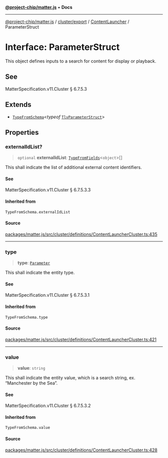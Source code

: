 [**@project-chip/matter.js**](../../../../../README.md) • **Docs**

***

[@project-chip/matter.js](../../../../../modules.md) / [cluster/export](../../../README.md) / [ContentLauncher](../README.md) / ParameterStruct

# Interface: ParameterStruct

This object defines inputs to a search for content for display or playback.

## See

MatterSpecification.v11.Cluster § 6.7.5.3

## Extends

- [`TypeFromSchema`](../../../../../tlv/export/README.md#typefromschemas)\<*typeof* [`TlvParameterStruct`](../README.md#tlvparameterstruct)\>

## Properties

### externalIdList?

> `optional` **externalIdList**: [`TypeFromFields`](../../../../../tlv/export/README.md#typefromfieldsf)\<`object`\>[]

This shall indicate the list of additional external content identifiers.

#### See

MatterSpecification.v11.Cluster § 6.7.5.3.3

#### Inherited from

`TypeFromSchema.externalIdList`

#### Source

[packages/matter.js/src/cluster/definitions/ContentLauncherCluster.ts:435](https://github.com/project-chip/matter.js/blob/7a8cbb56b87d4ccf34bec5a9a95ab40a1711324f/packages/matter.js/src/cluster/definitions/ContentLauncherCluster.ts#L435)

***

### type

> **type**: [`Parameter`](../enumerations/Parameter.md)

This shall indicate the entity type.

#### See

MatterSpecification.v11.Cluster § 6.7.5.3.1

#### Inherited from

`TypeFromSchema.type`

#### Source

[packages/matter.js/src/cluster/definitions/ContentLauncherCluster.ts:421](https://github.com/project-chip/matter.js/blob/7a8cbb56b87d4ccf34bec5a9a95ab40a1711324f/packages/matter.js/src/cluster/definitions/ContentLauncherCluster.ts#L421)

***

### value

> **value**: `string`

This shall indicate the entity value, which is a search string, ex. “Manchester by the Sea”.

#### See

MatterSpecification.v11.Cluster § 6.7.5.3.2

#### Inherited from

`TypeFromSchema.value`

#### Source

[packages/matter.js/src/cluster/definitions/ContentLauncherCluster.ts:428](https://github.com/project-chip/matter.js/blob/7a8cbb56b87d4ccf34bec5a9a95ab40a1711324f/packages/matter.js/src/cluster/definitions/ContentLauncherCluster.ts#L428)
